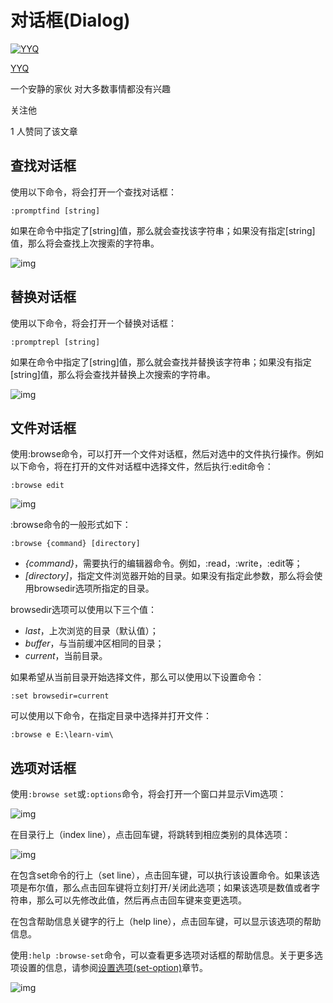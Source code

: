 # 对话框(Dialog)

[![YYQ](https://pic2.zhimg.com/v2-c4432de041354a82800b86e53483c9c7_xs.jpg?source=172ae18b)](https://www.zhihu.com/people/anthony.yuan)

[YYQ](https://www.zhihu.com/people/anthony.yuan)

一个安静的家伙 对大多数事情都没有兴趣

关注他

1 人赞同了该文章

## **查找对话框**

使用以下命令，将会打开一个查找对话框：

```vim
:promptfind [string]
```

如果在命令中指定了[string]值，那么就会查找该字符串；如果没有指定[string]值，那么将会查找上次搜索的字符串。

![img](https://pic1.zhimg.com/80/v2-adb7bc873645757b16092eede3af0b80_720w.jpg)

## **替换对话框**

使用以下命令，将会打开一个替换对话框：

```vim
:promptrepl [string]
```

如果在命令中指定了[string]值，那么就会查找并替换该字符串；如果没有指定[string]值，那么将会查找并替换上次搜索的字符串。

![img](https://pic1.zhimg.com/80/v2-2306d466411f1d654a259be0a599ad90_720w.jpg)

## **文件对话框**

使用:browse命令，可以打开一个文件对话框，然后对选中的文件执行操作。例如以下命令，将在打开的文件对话框中选择文件，然后执行:edit命令：

```vim
:browse edit
```

![img](https://pic3.zhimg.com/80/v2-c443d665bf184865f5bc49240c87c2ee_720w.jpg)

:browse命令的一般形式如下：

```vim
:browse {command} [directory]
```

- *{command}*，需要执行的编辑器命令。例如，:read，:write，:edit等；
- *[directory]*，指定文件浏览器开始的目录。如果没有指定此参数，那么将会使用browsedir选项所指定的目录。

browsedir选项可以使用以下三个值：

- *last*，上次浏览的目录（默认值）；
- *buffer*，与当前缓冲区相同的目录；
- *current*，当前目录。

如果希望从当前目录开始选择文件，那么可以使用以下设置命令：

```vim
:set browsedir=current
```

可以使用以下命令，在指定目录中选择并打开文件：

```vim
:browse e E:\learn-vim\
```

## **选项对话框**

使用`:browse set`或`:options`命令，将会打开一个窗口并显示Vim选项：

![img](https://pic4.zhimg.com/80/v2-5b0dae5fe6f30f82c4fc8c969175696f_720w.jpg)

在目录行上（index line），点击<CR>回车键，将跳转到相应类别的具体选项：

![img](https://pic1.zhimg.com/80/v2-6517dae3bb32ea3b1dec3962b24ac9f0_720w.jpg)

在包含set命令的行上（set line），点击<CR>回车键，可以执行该设置命令。如果该选项是布尔值，那么点击回车键将立刻打开/关闭此选项；如果该选项是数值或者字符串，那么可以先修改此值，然后再点击回车键来变更选项。

在包含帮助信息关键字的行上（help line），点击<CR>回车键，可以显示该选项的帮助信息。

使用`:help :browse-set`命令，可以查看更多选项对话框的帮助信息。关于更多选项设置的信息，请参阅[设置选项(set-option)](https://link.zhihu.com/?target=http%3A//yyq123.github.io/learn-vim/learn-vi-50-SetOption.html)章节。

![img](https://pic4.zhimg.com/80/v2-4c8c4d780ae5f65756e393123887da13_720w.jpg)